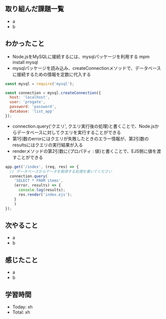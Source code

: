## 取り組んだ課題一覧
- a
- b
## わかったこと
- Node.jsをMySQLに接続するには、mysqlパッケージを利用する mpm install mysql
- mysqlパッケージを読み込み、createConnectionメソッドで、データベースに接続するための情報を定数に代入する
```javascript:test.js
const mysql = require('mysql');

const connection = mysql.createConnection({
  host: 'localhost',
  user: 'progate',
  password: 'password',
  database: 'list_app'
});
```
- connection.query('クエリ', クエリ実行後の処理)と書くことで、Node.jsからデータベースに対してクエリを実行することができる
- 第1引数のerrorにはクエリが失敗したときのエラー情報が、第2引数のresultsにはクエリの実行結果が入る
- renderメソッドの第2引数に{プロパティ : 値}と書くことで、EJS側に値を渡すことができる
```javascript:test.js
app.get('/index', (req, res) => {
  // データベースからデータを取得する処理を書いてください
  connection.query(
    'SELECT * FROM items',
    (error, results) => {
      console.log(results);
      res.render('index.ejs');
    }
    )
});
```
## 次やること
- a
- b
## 感じたこと
- a
- b
## 学習時間
- Today: xh
- Total: xh

